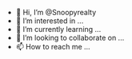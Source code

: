 - 👋 Hi, I’m @Snoopyrealty
- 👀 I’m interested in ...
- 🌱 I’m currently learning ...
- 💞️ I’m looking to collaborate on ...
- 📫 How to reach me ...

<!---
Snoopyrealty/Snoopyrealty is a ✨ special ✨ repository because its `README.md` (this file) appears on your GitHub profile.
You can click the Preview link to take a look at your changes.
--->
